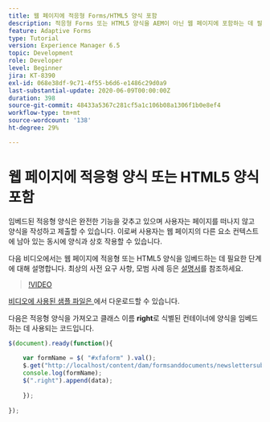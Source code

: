 ```yaml
---
title: 웹 페이지에 적응형 Forms/HTML5 양식 포함
description: 적응형 Forms 또는 HTML5 양식을 AEM이 아닌 웹 페이지에 포함하는 데 필요한 구성 단계입니다.
feature: Adaptive Forms
type: Tutorial
version: Experience Manager 6.5
topic: Development
role: Developer
level: Beginner
jira: KT-8390
exl-id: 068e38df-9c71-4f55-b6d6-e1486c29d0a9
last-substantial-update: 2020-06-09T00:00:00Z
duration: 398
source-git-commit: 48433a5367c281cf5a1c106b08a1306f1b0e8ef4
workflow-type: tm+mt
source-wordcount: '138'
ht-degree: 29%

---
```


# 웹 페이지에 적응형 양식 또는 HTML5 양식 포함

임베드된 적응형 양식은 완전한 기능을 갖추고 있으며 사용자는 페이지를 떠나지 않고 양식을 작성하고 제출할 수 있습니다. 이로써 사용자는 웹 페이지의 다른 요소 컨텍스트에 남아 있는 동시에 양식과 상호 작용할 수 있습니다.

다음 비디오에서는 웹 페이지에 적응형 또는 HTML5 양식을 임베드하는 데 필요한 단계에 대해 설명합니다.
최상의 사전 요구 사항, 모범 사례 등은 [설명서](https://experienceleague.adobe.com/docs/experience-manager-65/forms/adaptive-forms-basic-authoring/embed-adaptive-form-external-web-page.html?lang=ko)를 참조하세요.
>[!VIDEO](https://video.tv.adobe.com/v/335893?quality=12&learn=on)

[ 비디오에 사용된 샘플 파일은 ](assets/embedding-af-web-page.zip)에서 다운로드할 수 있습니다.

다음은 적응형 양식을 가져오고 클래스 이름 **right**&#x200B;로 식별된 컨테이너에 양식을 임베드하는 데 사용되는 코드입니다.

```javascript
$(document).ready(function(){
  
    var formName = $( "#xfaform" ).val();
    $.get("http://localhost/content/dam/formsanddocuments/newslettersubscription/jcr:content?wcmmode=disabled", function(data, status){
    console.log(formName);
    $(".right").append(data);
      
    });
  
});
```
